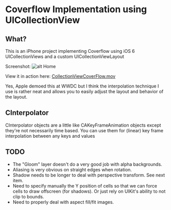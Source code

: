 # Coverflow Implementation using UICollectionView

## What?

This is an iPhone project implementing Coverflow using iOS 6 UICollectionViews and a custom UICollectionViewLayout

Screenshot: 
![alt Home](https://raw.githubusercontent.com/singer1026/Coverflow/master/1.jpg)

View it in action here: [CollectionViewCoverFlow.mov](http://cloud.schwa.io/1120003t3N2Y)

Yes, Apple demoed this at WWDC but I think the interpolation technique I use is rather neat and allows you to easily adjust the layout and behavior of the layout.

## CInterpolator

CInterpolator objects are a little like CAKeyFrameAnimation objects except they're not necessarily time based. You can use them for (linear) key frame interpolation between any keys and values

## TODO

* The "Gloom" layer doesn't do a very good job with alpha backgrounds.
* Aliasing is very obvious on straight edges when rotation.
* Shadow needs to be longer to deal with perspective transform. See next item.
* Need to specify manually the Y position of cells so that we can force cells to draw offscreen (for shadows). Or just rely on UIKit's ability to not clip to bounds.
* Need to properly deal with aspect fill/fit images.
